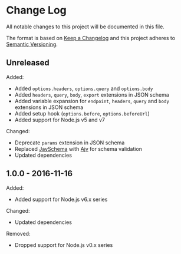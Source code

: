# Change Log

All notable changes to this project will be documented in this file.

The format is based on [Keep a Changelog](http://keepachangelog.com/)
and this project adheres to [Semantic Versioning](http://semver.org/).


## Unreleased

Added:

* Added `options.headers`, `options.query` and `options.body`
* Added `headers`, `query`, `body`, `export` extensions in JSON schema
* Added variable expansion for `endpoint`, `headers`, `query` and `body`
  extensions in JSON schema
* Added setup hook (`options.before`, `options.beforeUrl`)
* Added support for Node.js v5 and v7

Changed:

* Deprecate `params` extension in JSON schema
* Replaced [JaySchema](https://github.com/natesilva/jayschema) with [Ajv](https://github.com/epoberezkin/ajv) for schema validation
* Updated dependencies


## 1.0.0 - 2016-11-16

Added:

* Added support for Node.js v6.x series

Changed:

* Updated dependencies

Removed:

* Dropped support for Node.js v0.x series
